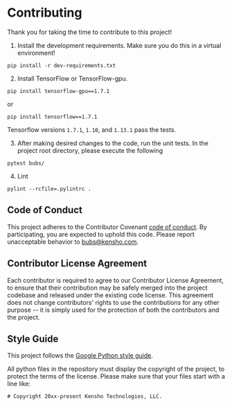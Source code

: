 # Contributing

Thank you for taking the time to contribute to this project!

1. Install the development requirements. Make sure you do this in a virtual environment!

```pip install -r dev-requirements.txt```


2. Install TensorFlow or TensorFlow-gpu. 

```pip install tensorflow-gpu==1.7.1```

or

```pip install tensorflow==1.7.1```

Tensorflow versions `1.7.1`, `1.10`, and `1.13.1` pass the tests.


3. After making desired changes to the code, run the unit tests. In the project root directory, please execute the following

```pytest bubs/```

4. Lint

```pylint --rcfile=.pylintrc .```

## Code of Conduct

This project adheres to the Contributor Covenant [code of conduct](CODE_OF_CONDUCT.md).
By participating, you are expected to uphold this code.
Please report unacceptable behavior to [bubs@kensho.com](bubs@kensho.com).

## Contributor License Agreement

Each contributor is required to agree to our Contributor License Agreement, to ensure that their contribution may be safely merged into the project codebase and released under the existing code license. This agreement does not change contributors' rights to use the contributions for any other purpose -- it is simply used for the protection of both the contributors and the project.

## Style Guide

This project follows the [Google Python style guide](http://google.github.io/styleguide/pyguide.html).

All python files in the repository must display the copyright of the project, to protect the terms of the license. Please make sure that your files start with a line like:

```# Copyright 20xx-present Kensho Technologies, LLC.```
